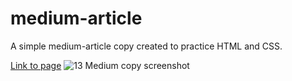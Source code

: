 # medium-article
A simple medium-article copy created to practice HTML and CSS.

[Link to page](https://nogawa11.github.io/medium-article/)
![13 Medium copy screenshot](https://user-images.githubusercontent.com/94948064/161427546-4a26a5ba-d399-4b56-8dc7-02ddf2fecf8c.png)
